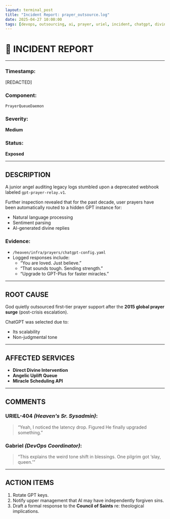 ```yaml
---
layout: terminal_post
title: "Incident Report: prayer_outsource.log"
date: 2025-04-27 10:00:00
tags: [devops, outsourcing, ai, prayer, uriel, incident, chatgpt, divine-delegation]
---
```


# 🚨 INCIDENT REPORT

---

### **Timestamp**:  
[REDACTED]

### **Component**:  
`PrayerQueueDaemon`

### **Severity**:  
**Medium**

### **Status**:  
**Exposed**

---

## **DESCRIPTION**

A junior angel auditing legacy logs stumbled upon a deprecated webhook labeled `gpt-prayer-relay.v1`.  

Further inspection revealed that for the past decade, user prayers have been automatically routed to a hidden GPT instance for:
- Natural language processing
- Sentiment parsing
- AI-generated divine replies

### **Evidence**:
- `/heaven/infra/prayers/chatgpt-config.yaml`
- Logged responses include:
  - “You are loved. Just believe.”
  - “That sounds tough. Sending strength.”
  - “Upgrade to GPT-Plus for faster miracles.”

---

## **ROOT CAUSE**

God quietly outsourced first-tier prayer support after the **2015 global prayer surge** (post-crisis escalation).  

ChatGPT was selected due to:
- Its scalability
- Non-judgmental tone

---

## **AFFECTED SERVICES**
- **Direct Divine Intervention**
- **Angelic Uplift Queue**
- **Miracle Scheduling API**

---

## **COMMENTS**

### **URIEL-404** *(Heaven's Sr. Sysadmin)*:  
> “Yeah, I noticed the latency drop. Figured He finally upgraded something.”

### **Gabriel** *(DevOps Coordinator)*:  
> “This explains the weird tone shift in blessings. One pilgrim got ‘slay, queen.’”

---

## **ACTION ITEMS**
1. Rotate GPT keys.
2. Notify upper management that AI may have independently forgiven sins.
3. Draft a formal response to the **Council of Saints** re: theological implications.

